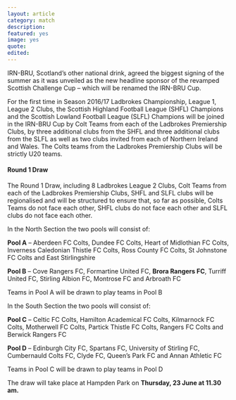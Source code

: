 ```yaml
---
layout: article
category: match
description:
featured: yes
image: yes
quote:
edited:
---
```

IRN-BRU, Scotland’s other national drink, agreed the biggest signing of the summer as it was unveiled as the new headline sponsor of the revamped Scottish Challenge Cup – which will be renamed the IRN-BRU Cup.

For the first time in Season 2016/17 Ladbrokes Championship, League 1, League 2 Clubs, the Scottish Highland Football League (SHFL) Champions and the Scottish Lowland Football League (SLFL) Champions will be joined in the IRN-BRU Cup by Colt Teams from each of the Ladbrokes Premiership Clubs, by three additional clubs from the SHFL and three additional clubs from the SLFL as well as two clubs invited from each of Northern Ireland and Wales. The Colts teams from the Ladbrokes Premiership Clubs will be strictly U20 teams.

#### Round 1 Draw

The Round 1 Draw, including 8 Ladbrokes League 2 Clubs, Colt Teams from each of the Ladbrokes Premiership Clubs, SHFL and SLFL clubs will be regionalised and will be structured to ensure that, so far as possible, Colts Teams do not face each other, SHFL clubs do not face each other and SLFL clubs do not face each other.

In the North Section the two pools will consist of:

**Pool A** – Aberdeen FC Colts, Dundee FC Colts, Heart of Midlothian FC Colts, Inverness Caledonian Thistle FC Colts, Ross County FC Colts, St Johnstone FC Colts and East Stirlingshire

**Pool B** – Cove Rangers FC, Formartine United FC, **Brora Rangers FC**, Turriff United FC, Stirling Albion FC, Montrose FC and Arbroath FC

Teams in Pool A will be drawn to play teams in Pool B

In the South Section the two pools will consist of:

**Pool C** – Celtic FC Colts, Hamilton Academical FC Colts, Kilmarnock FC Colts, Motherwell FC Colts, Partick Thistle FC Colts, Rangers FC Colts and Berwick Rangers FC

**Pool D** – Edinburgh City FC, Spartans FC, University of Stirling FC, Cumbernauld Colts FC, Clyde FC, Queen’s Park FC and Annan Athletic FC

Teams in Pool C will be drawn to play teams in Pool D

The draw will take place at Hampden Park on **Thursday, 23 June at 11.30 am.**